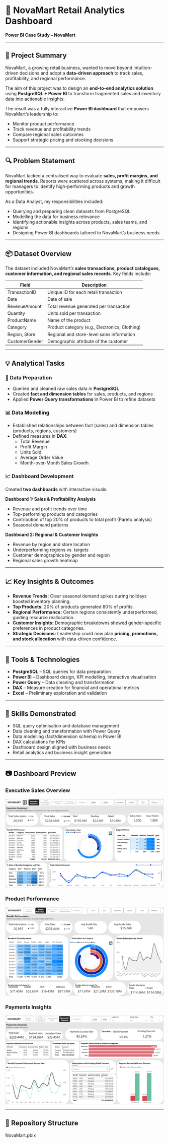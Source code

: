# 🛒 NovaMart Retail Analytics Dashboard  
**Power BI Case Study – NovaMart**

---

## 📌 Project Summary  
NovaMart, a growing retail business, wanted to move beyond intuition-driven decisions and adopt a **data-driven approach** to track sales, profitability, and regional performance.  

The aim of this project was to design an **end-to-end analytics solution** using **PostgreSQL + Power BI** to transform fragmented sales and inventory data into actionable insights.  

The result was a fully interactive **Power BI dashboard** that empowers NovaMart’s leadership to:  
- Monitor product performance  
- Track revenue and profitability trends  
- Compare regional sales outcomes  
- Support strategic pricing and stocking decisions  

---

## 🔍 Problem Statement  
NovaMart lacked a centralised way to evaluate **sales, profit margins, and regional trends**. Reports were scattered across systems, making it difficult for managers to identify high-performing products and growth opportunities.  

As a Data Analyst, my responsibilities included:  
- Querying and preparing clean datasets from PostgreSQL  
- Modelling the data for business relevance  
- Identifying actionable insights across products, sales teams, and regions  
- Designing Power BI dashboards tailored to NovaMart’s business needs  

---

## 📦 Dataset Overview  
The dataset included NovaMart’s **sales transactions, product catalogues, customer information, and regional sales records**. Key fields include:  

| Field            | Description                                     |  
|------------------|-------------------------------------------------|  
| TransactionID    | Unique ID for each retail transaction           |  
| Date             | Date of sale                                    |  
| RevenueAmount    | Total revenue generated per transaction         |  
| Quantity         | Units sold per transaction                      |  
| ProductName      | Name of the product                             |  
| Category         | Product category (e.g., Electronics, Clothing)  |  
| Region, Store    | Regional and store-level sales information      |  
| CustomerGender   | Demographic attribute of the customer           |  

---

## 💡 Analytical Tasks  

### 🔧 Data Preparation  
- Queried and cleaned raw sales data in **PostgreSQL**  
- Created **fact and dimension tables** for sales, products, and regions  
- Applied **Power Query transformations** in Power BI to refine datasets  

### 📊 Data Modelling  
- Established relationships between fact (sales) and dimension tables (products, regions, customers)  
- Defined measures in **DAX**:  
  - Total Revenue  
  - Profit Margin  
  - Units Sold  
  - Average Order Value  
  - Month-over-Month Sales Growth  

### 📈 Dashboard Development  
Created **two dashboards** with interactive visuals:  

**Dashboard 1: Sales & Profitability Analysis**  
- Revenue and profit trends over time  
- Top-performing products and categories  
- Contribution of top 20% of products to total profit (Pareto analysis)  
- Seasonal demand patterns  

**Dashboard 2: Regional & Customer Insights**  
- Revenue by region and store location  
- Underperforming regions vs. targets  
- Customer demographics by gender and region  
- Regional sales growth heatmap  

---

## 📈 Key Insights & Outcomes  
- **Revenue Trends:** Clear seasonal demand spikes during holidays boosted inventory planning.  
- **Top Products:** 20% of products generated 80% of profits.  
- **Regional Performance:** Certain regions consistently underperformed, guiding resource reallocation.  
- **Customer Insights:** Demographic breakdowns showed gender-specific preferences in product categories.  
- **Strategic Decisions:** Leadership could now plan **pricing, promotions, and stock allocation** with data-driven confidence.  

---

## 🧰 Tools & Technologies  
- **PostgreSQL** – SQL queries for data preparation  
- **Power BI** – Dashboard design, KPI modelling, interactive visualisation  
- **Power Query** – Data cleaning and transformation  
- **DAX** – Measure creation for financial and operational metrics  
- **Excel** – Preliminary exploration and validation  

---

## 🎯 Skills Demonstrated  
- SQL query optimisation and database management  
- Data cleaning and transformation with Power Query  
- Data modelling (fact/dimension schema) in Power BI  
- DAX calculations for KPIs  
- Dashboard design aligned with business needs  
- Retail analytics and business insight generation  

---

## 📷 Dashboard Preview  
### Executive Sales Overview  
![Executive Dashboard](./images/N1.png)  

### Product Performance  
![Product Dashboard](./images/N2.png)  

### Payments Insights  
![Regional Dashboard](./images/N4.png)  

---

## 📂 Repository Structure  
NovaMart.pbix 
